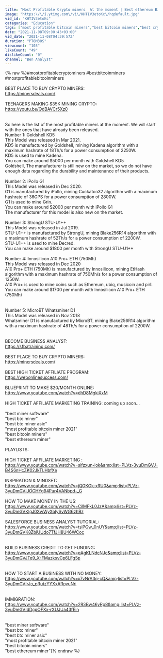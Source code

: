 ```yaml
---
title: "Most Profitable Crypto miners  At the moment | Best ethereum Bitcoin BTC mining software"
image: "https:\/\/i.ytimg.com\/vi\/KHTIV3etoKc\/hqdefault.jpg"
vid_id: "KHTIV3etoKc"
categories: "Education"
tags: ["most profitable bitcoin miners","best bitcoin miners","best crypto miners"]
date: "2021-11-08T09:00:43+03:00"
vid_date: "2021-11-08T04:39:57Z"
duration: "PT8M38S"
viewcount: "103"
likeCount: "49"
dislikeCount: "0"
channel: "Ben Analyst"
---
```

{% raw %}#mostprofitablecryptominers  #bestbitcoinminers #mostprofitablebitcoinminers<br /><br />BEST PLACE TO BUY CRYPTO MINERS: <br /><a rel="nofollow" target="blank" href="https://minersdeals.com/">https://minersdeals.com/</a><br /><br />TEENAGERS MAKING $35K MINING CRYPTO: <br /><a rel="nofollow" target="blank" href="https://youtu.be/QdBAVCr5Xz0">https://youtu.be/QdBAVCr5Xz0</a><br /><br /><br />So here is the list of the most profitable miners at the moment. We will start with the ones that have already been released. <br />Number 1: Goldshell KD5<br />This Model was released in Mar 2021. <br />KD5 is manufactured by Goldshell, mining Kadena algorithm with a maximum hashrate of 18Th/s for a power consumption of 2250W.<br />KD5 is used to mine Kadena.<br />You can make around $5000 per month with Goldshell KD5<br />Goldshell, The manufacturer is still new on the market, so we do not have enough data regarding the durability and maintenance of their products.  <br /><br />Number 2: iPollo G1<br />This Model was released in Dec 2020.<br />G1 is manufactured by iPollo, mining Cuckatoo32 algorithm with a maximum hashrate of 36GPS for a power consumption of 2800W.<br />G1 is used to mine Grin.<br />You can make around $2000 per month with iPollo G1<br />The manufacturer for this model is also new on the market.  <br /><br />Number 3: StrongU STU-U1++<br />This Model was released in Jul 2019.<br />STU-U1++ is manufactured by StrongU, mining Blake256R14 algorithm with a maximum hashrate of 52Th/s for a power consumption of 2200W.<br />STU-U1++ is used to mine Decred.<br />You can make around $1800 per month with StrongU STU-U1++<br /><br />Number 4: Innosilicon A10 Pro+ ETH (750Mh)<br />This Model was released in Dec 2020<br />A10 Pro+ ETH (750Mh) is manufactured by Innosilicon, mining EtHash algorithm with a maximum hashrate of 750Mh/s for a power consumption of 1350W.<br />A10 Pro+ is used to mine coins such as Ethereum, ubiq, musicoin and pirl.<br />You can make around $1700 per month with Innosilicon A10 Pro+ ETH (750Mh)<br /><br /><br />Number 5: MicroBT Whatsminer D1<br />This Model was released in Nov 2018<br />Whatsminer D1 is manufactured by  MicroBT, mining Blake256R14 algorithm with a maximum hashrate of 48Th/s for a power consumption of 2200W.<br /><br /><br />BECOME BUSINESS ANALYST: <br /><a rel="nofollow" target="blank" href="https://sfbatraining.com/">https://sfbatraining.com/</a><br /><br />BEST PLACE TO BUY CRYPTO MINERS: <br /><a rel="nofollow" target="blank" href="https://minersdeals.com/">https://minersdeals.com/</a><br /><br />BEST HIGH TICKET AFFILIATE PROGRAM: <br /><a rel="nofollow" target="blank" href="https://webonlinesuccess.com/">https://webonlinesuccess.com/</a><br /><br />BLUEPRINT TO MAKE $20/MONTH ONLINE: <br /><a rel="nofollow" target="blank" href="https://www.youtube.com/watch?v=dhD8MgkiXxM">https://www.youtube.com/watch?v=dhD8MgkiXxM</a><br /><br />HIGH TICKET AFFILIATE MARKETING TRAINING: coming up soon...  <br /><br />&quot;best miner software&quot;<br />&quot;best btc miner&quot;<br />&quot;best btc miner asic&quot;<br />&quot;most profitable bitcoin miner 2021&quot;<br />&quot;best bitcoin miners&quot;<br />&quot;best ethereum miner&quot;<br /><br />PLAYLISTS:<br /><br />HIGH TICKET AFFILIATE MARKETING : <br /><a rel="nofollow" target="blank" href="https://www.youtube.com/watch?v=sifzxun-lok&amp;list=PLVz-3yuDmGVJ-B4S6nHcZK02JkTLHbfXe">https://www.youtube.com/watch?v=sifzxun-lok&amp;list=PLVz-3yuDmGVJ-B4S6nHcZK02JkTLHbfXe</a><br /><br />INSPIRATION &amp; MINDSET:<br /><a rel="nofollow" target="blank" href="https://www.youtube.com/watch?v=jQOKGk-xRU0&amp;list=PLVz-3yuDmGVIJOCHYg94Pur4VANbpd-_G">https://www.youtube.com/watch?v=jQOKGk-xRU0&amp;list=PLVz-3yuDmGVIJOCHYg94Pur4VANbpd-_G</a><br /><br />HOW TO MAKE MONEY IN THE US:<br /><a rel="nofollow" target="blank" href="https://www.youtube.com/watch?v=CilMFkL0JzA&amp;list=PLVz-3yuDmGVKlgJ0XwWyXolySvWG6zhBz">https://www.youtube.com/watch?v=CilMFkL0JzA&amp;list=PLVz-3yuDmGVKlgJ0XwWyXolySvWG6zhBz</a><br /><br />SALESFORCE BUSINESS ANALYST TUTORIAL: <br /><a rel="nofollow" target="blank" href="https://www.youtube.com/watch?v=tslPGw_0nUY&amp;list=PLVz-3yuDmGVK8ZbiUUdo7TfJH8U46WCoc">https://www.youtube.com/watch?v=tslPGw_0nUY&amp;list=PLVz-3yuDmGVK8ZbiUUdo7TfJH8U46WCoc</a><br /><br /><br />BUILD BUSINESS CREDIT TO GET FUNDING:<br /><a rel="nofollow" target="blank" href="https://www.youtube.com/watch?v=qAgKLNdcNJc&amp;list=PLVz-3yuDmGVJTq9_X-FMazksvCp6LFg5p">https://www.youtube.com/watch?v=qAgKLNdcNJc&amp;list=PLVz-3yuDmGVJTq9_X-FMazksvCp6LFg5p</a><br /><br /><br />HOW TO START A BUSINESS WITH NO MONEY: <br /><a rel="nofollow" target="blank" href="https://www.youtube.com/watch?v=x7vNrA3q-cQ&amp;list=PLVz-3yuDmGVIrJo_pRutzYYXxARpvuNri">https://www.youtube.com/watch?v=x7vNrA3q-cQ&amp;list=PLVz-3yuDmGVIrJo_pRutzYYXxARpvuNri</a><br /><br /><br />IMMIGRATION:<br /><a rel="nofollow" target="blank" href="https://www.youtube.com/watch?v=2R3Bw46yRp8&amp;list=PLVz-3yuDmGVIdDgpOFXx-rXUJUa43fEin">https://www.youtube.com/watch?v=2R3Bw46yRp8&amp;list=PLVz-3yuDmGVIdDgpOFXx-rXUJUa43fEin</a><br /><br /><br />&quot;best miner software&quot;<br />&quot;best btc miner&quot;<br />&quot;best btc miner asic&quot;<br />&quot;most profitable bitcoin miner 2021&quot;<br />&quot;best bitcoin miners&quot;<br />&quot;best ethereum miner&quot;{% endraw %}
